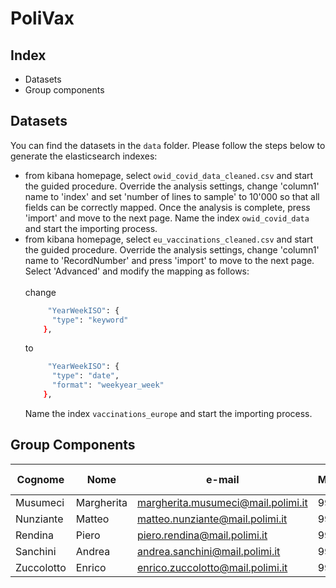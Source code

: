 # PoliVax

## Index

- Datasets
- Group components

## Datasets

You can find the datasets in the <code>data</code> folder. Please follow the steps below to generate the elasticsearch
indexes:
- from kibana homepage, select <code>owid_covid_data_cleaned.csv</code> and start the guided procedure. Override the
analysis settings, change 'column1' name to 'index' and set 'number of lines to sample' to 10'000 so that all fields 
can be correctly mapped. Once the analysis is complete, press 'import' and move to the next page. Name the index <code>owid_covid_data</code>
and start the importing process.
- from kibana homepage, select <code>eu_vaccinations_cleaned.csv</code> and start the guided procedure. Override the
analysis settings, change 'column1' name to 'RecordNumber' and press 'import' to move to the next page. Select 'Advanced' and 
modify the mapping as follows:
<br/><br/>
change
    ```sh
         "YearWeekISO": {
          "type": "keyword"
        },
    ```
    to
    ```sh
         "YearWeekISO": {
          "type": "date",
          "format": "weekyear_week"
        },
    ```
  Name the index <code>vaccinations_europe</code> and start the importing process.
## Group Components

| Cognome    | Nome       | e-mail                             | Matricola | Codice Persona |
|------------|------------|------------------------------------|-----------|----------------|
| Musumeci   | Margherita | margherita.musumeci@mail.polimi.it | 991549    | 10600069       |
| Nunziante  | Matteo     | matteo.nunziante@mail.polimi.it    | 992518    | 10670132       |
| Rendina    | Piero      | piero.rendina@mail.polimi.it       | 991437    | 10629696       |
| Sanchini   | Andrea     | andrea.sanchini@mail.polimi.it     | 992072    | 10675541       |
| Zuccolotto | Enrico     | enrico.zuccolotto@mail.polimi.it   | 993209    | 10666354       |